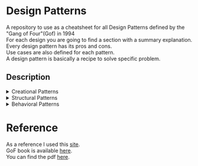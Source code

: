 # Design Patterns

A repository to use as a cheatsheet for all Design Patterns defined by the "Gang of Four"(Gof) in 1994\
For each design you are going to find a section with a summary explanation.\
Every design pattern has its pros and cons.\
Use cases are also defined for each pattern.\
A design pattern is basically a recipe to solve specific problem.

## Description

<details>
    <summary>Creational Patterns</summary>
    <blockquote style="background:none;">
        <details>
            <summary>Factory</summary>     
            <ul>
                <li>It provides an interface for creating objects in superclass, but allow children to alter the type of objects that will be created</li>
                <li>Use when the type of the objects are not known beforehand</li>
                <li>Use when the program is meant to be extended by its clients</li>
                <li>Use when the program should save resources by reusing existing objects</li>
                <li>Pros: Avoid tight coupling. Respects Single Responsability and Open/Closed Principles</li>
                <li>Cons: A lot of new classes are added</li>
            </ul>   
        </details>
        <details>
            <summary>Abstract Factory</summary>
            <ul>
                <li>It is way to create families of related objects without specifying their concrete class</li>
                <li>The client can work with any concrete factory as long as it communicates with their objects through interfaces</li>
                <li>The application is responsible to create the concrete factory and inject it into the client</li>
                <li>Use when creating cross-platform UI components without coupling client code to concrete components</li>
                <li>Pros: Avoid tight coupling. Respects Single Responsability and Open/Closed Principles</li>
                <li>Cons: A lot of new classes are added</li>
            </ul>           
        </details>
        <details>
            <summary>Prototype</summary>
            <ul>
                <li>Copy existing objects without making the code dependent on classes</li>
                <li>Copying from outside is not always possible because of private fields that may exist</li>
                <li>The cloning action comes from inside object</li>
                <li>It is also possible to create a Prototype Registry for storing frequently used prototypes - Hash Map is the easiest solution</li>
                <li>Use when code should not depend on the concrete classes of objects that need to be copied</li>
                <li>Pros: Avoid coupling with concrete implementations</li>
                <li>Pros: It gets rid of repeated initialization</li>
                <li>Cons: Cloning objects that have circular dependencies is tricky</li>
            </ul>                   
        </details>
        <details>
            <summary>Builder</summary>
            <ul>
                <li>It is way to create objects step by step</li>
                <li>It is possible to create different type of object using same construction code</li>
                <li>This pattern extracts object construction code out of its own class and move to a builder</li>
                <li>Avoids huge constructors and unnecessary properties for particular cases</li>
                <li>Use when construct Comoposite trees or other complex objects</li>
                <li>Pros: Reuses same construction logic when building different representations of objects</li>
                <li>Pros: Respects Single Responsability by detaching costruction code from business logic</li>
                <li>Cons: A lot of new classes are added</li>
            </ul>        
        </details>
        <details>
            <summary>Singleton</summary>
            <ul>
                <li>Ensures that a class has only one instance providing global access</li>
                <li>Real world analogy - a country have only one government and is globally accessible</li>
                <li>Once that object is created it will be always returned in further calls</li>
                <li>The object is lazy initialized</li>
                <li>Use when a class should have only one instance - database object</li>
                <li>Pros: Guarantees that a class has only one instance</li>
                <li>Pros: Global access to that instance</li>
                <li>Cons: Requires special treatement in a multithreaded environment</li>
                <li>Cons: Difficult to test because of the private constructor</li>
            </ul>               
        </details>
    </blockquote>
</details>
<details>
    <summary>Structural Patterns</summary>
    <blockquote style="background:none;">
        <details>
            <summary>Adapter</summary>
            <ul>
                <li>Allows 2 objects with compatible interfaces to communicate</li>
                <li>Besides converting the object an adapter makes communication possible between 2 different interfaces</li>
                <li>Real world example: Adapter from european plug to uk socket</li>
                <li>Pros: Adheres to Single Responsability and Open Closed principles</li>
                <li>Cons: Increased complexity because of the extra layer that is added</li>
            </ul>            
        </details>
        <details>
            <summary>Bridge</summary>
            <ul>
                <li>It is a way to split a set of closely related classed into 2 separate hierarchies - abstraction and implementation</li>
                <li>The abstraction(Remote in our case) is a high-level control that delegates the work to implementation</li>
                <li>The implementation(Devices) does the concrete work according to each device</li>
                <li>Use bridge when changing the implementation at runtime is needed</li>
                <li>Use when dividing a monolithic class that has several variants of some functionality</li>
                <li>Pros: Platform independent classes and apps - cross platform apps</li>
                <li>Pros: Adheres to Single Responsability and Open Closed principles</li>
                <li>Cons: Increased complexity when dividing a cohesive class</li>
            </ul>    
        </details>
        <details>
            <summary>Composite</summary>
            <ul>
                <li>It is a way to compose objects into tree structures and work with them as if it is only one objects</li>
                <li>Real-world analogy: armies and theirs hierarchy</li>
                <li>It makes senses to use this pattern when core model of the app can be represented as a tree</li>
                <li>Use when client code is supposed to treat complex and simple elements in the same way</li>
                <li>Pros: Work with complex data structure easier making use of polymorphism</li>
                <li>Pros: Adheres to Open Closed principle</li>
                <li>Cons: It is difficult to create a common interface for classes with different behaviour</li>
            </ul>         
        </details>
        <details>
            <summary>Decorator</summary>
             <ul>
                <li>Adds new functionality to existing objects</li>
                <li>Inheritance is not a viable solution therefore aggregation and compositon are used to overcome inheritance issues</li>
                <li>Real-world analogy: wearing multiple pieces of clothing</li>
                <li>Use when adding new behaviours to an onject at runtime</li>
                <li>Pros: Extension without inheritance</li>
                <li>Pros: Single Responsability Principle</li>
                <li>Pros: Combine several functionalities by wrapping an object into multiple decorators</li>
                <li>Cons: Hard to remove a nested decorators</li>
                <li>Cons: Hard to implement without depending on the order in the stack</li>
            </ul>          
        </details>
        <details>
            <summary>Facade</summary>
            <ul>
                <li>Provides a simplified interface to a library</li>
                <li>Avoids tight coupling to concrete implementation of the 3rd party library</li>
                <li>Real-world analogy: place an order on phone to a shop or restaurant</li>
                <li>Use when structuring a complex system into layers</li>
                <li>Pros: Isolates client code from complex subsystems</li>
                <li>Cons: A facade can become a <strong>God object</strong> coupled to many clases</li>
            </ul>            
        </details>
        <details>
            <summary>Flyweight</summary>
            <ul>
                <li>Shares common parts of state between multiple objects</li>
                <li>This pattern is simply an optimisation</li>
                <li>Apply this solution when the code has memory issues</li>
                <li>The Flyweight class(TreeType) has the object part that can be shared among other objects(Tree)</li>
                <li>Pros: Saves memory</li>
                <li>Cons: Trades memory over CPUs cycles</li>
                <li>Cons: The code becomes more complicated</li>
            </ul>             
        </details>
        <details>
            <summary>Proxy</summary>
            <ul>
                <li>Provides a placeholder for another object</li>
                <li>Proxy has the same interface as original object</li>
                <li>Proxy creates the original object and each request is delegated to it</li>
                <li>It can used for multiple purposes: lazy initialization, access control, logging and caching</li>
                <li>Pros: Proxy can work even if the object is not available yet</li>
                <li>Pros: Adheres to Open/Closed Principle</li>
                <li>Cons: The code becomes more complicated</li>
                <li>Cons: Response might take longer</li>
            </ul>         
        </details>
    </blockquote>
</details>
<details>
    <summary>Behavioral Patterns</summary>
    <blockquote style="background:none;">
        <details>
            <summary>Chain of Responsability</summary>
            <ul>
                <li>It is a way to pass requests along a chain of handlers</li>
                <li>Solves the issue of a big code with lots of checks</li>
                <li>Each check is independent and if it fails the other checks are not executed anymore</li>
                <li>Use when running multiple checks in a particular order is mandatory</li>
                <li>Use when the code should process lots of different requests</li>
                <li>Pros: The order of execution is controlled</li>
                <li>Pros: Adheres to Single Responsability and Open Closed Principles</li>
                <li>Cons: Some requests are not handled</li>
            </ul>            
        </details>
        <details>
            <summary>Command</summary>
            <ul>
                <li>Changes a request into a stand-alone object that contains all the information about request</li>
                <li>Avoids tight coupling between client and business logic</li>
                <li>It is able to link multiple clients to business logic</li>
                <li>Real-World analogy: make an order in a bar</li>
                <li>Use when object can be parametrized with operations</li>
                <li>Use when queing operations</li>
                <li>Pros: The order of execution is controlled</li>
                <li>Pros: Merge simple commands into a complex one</li>
                <li>Cons: The code becomes more complicated by adding a new layer</li>
            </ul>            
        </details>
        <details>
            <summary>Iterator</summary>
            <ul>
                <li>It is a way to parse elements of a collection hiding underlying represantation</li>
                <li>The underlying data structure can be changed without affecting the client code</li>
                <li>Parsing details are encapsulated by iterator object</li>
                <li>Use when collection has a complex data structure under the hood</li>
                <li>Use when iteration process can be reused across the app</li>
                <li>Pros: Adheres to Single Responsability and Open Closed Principles</li>
                <li>Pros: Iteration can be delayed and continue where was left</li>
                <li>Cons: Less efficient than collection parsers</li>
                <li>Cons: Could be overkill for simple collections</li>
            </ul>            
        </details>
        <details>
            <summary>Mediator</summary>
            <ul>
                <li>Reduces the dependencies between objects</li>
                <li>Limits the communication bettween objects and causes them to work using a mediator</li>
                <li>Real-World analogy: Pilots discuss only with tower control</li>
                <li>Use when it is hard to change a class because it has a lot of dependecies</li>
                <li>Use when it is hardly any chance to reuse a component because of its dependecies</li>
                <li>Pros: Adheres to Single Responsability and Open Closed Principles</li>
                <li>Pros: Reduces coupling between objects</li>
                <li>Cons: It can evolve into a <strong>God object</strong></li>
            </ul>            
        </details>
        <details>
            <summary>Memento</summary>
            <ul>
                <li>Restore the previous state of an object without revealing internal details</li>
                <li>Solves the issue of making all class properties publicly available</li>
                <li>There are 3 ways to implement this pattern. Here is implemented the option with nested classes</li>
                <li>Use when a previous snapshot of the object is needed</li>
                <li>Use when encapsulation principle is ommited</li>
                <li>Pros: Adheres to encapsulation</li>
                <li>Pros: Originator is not supposed to keep its history of states</li>
                <li>Cons: Not applicable to all programming languages, e.g. JS or PHP</li>
                <li>Cons: Memory inefficient when mementos are created too often</li>
            </ul>            
        </details>
        <details>
            <summary>Observer</summary>
            <ul>
                <li>Defines a subscription mechanism to notify multiple object about a new change</li>
                <li>Only the subscribed listeners are notified, nothing more or less</li>
                <li>Each listener must implement same interface to avoid any issues</li>
                <li>Real-World analogy: Email newsletter subscription</li>
                <li>Use when some objects need to observe other objects</li>
                <li>Use when state change of one object requires updates to other objects</li>
                <li>Pros: Adheres to Open/Closed Principle</li>
                <li>Pros: Establish relationships between objects at runtime</li>
                <li>Cons: Subscribers are notified in random order</li>
            </ul>            
        </details>
        <details>
            <summary>State</summary>
            <ul>
                <li>Defines a mechanism that allows an object to change its state when internal state changes</li>
                <li>Closely related to <strong>Finite State Machine</strong></li>
                <li>Avoids the highly usage of conditional statements</li>
                <li>Each state is now an object that hides the business logic</li>
                <li>Use when the object acts differently depending on current state</li>
                <li>Use when class has lots of conditionals about the state</li>
                <li>Pros: Adheres to Single Responsability and Open Closed Principles</li>
                <li>Pros: Simiplifies the code</li>
                <li>Cons: Overkill for a few state changes</li>
            </ul>            
        </details>
    </blockquote>
</details>

# Reference

As a reference I used this [site](https://refactoring.guru/design-patterns).\
GoF book is available [here](https://www.amazon.com/Design-Patterns-Object-Oriented-Addison-Wesley-Professional-ebook/dp/B000SEIBB8).\
You can find the pdf [here](https://github.com/media-lib/prog_lib/blob/master/general/Gang%20of%20Four%20-%20Design%20Patterns%20-%20Elements%20of%20Reusable%20Object-Oriented%20Software.pdf).
